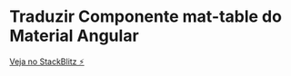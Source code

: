 # Traduzir Componente mat-table do Material Angular

[Veja no StackBlitz ⚡️](https://stackblitz.com/edit/mat-table-traducao)